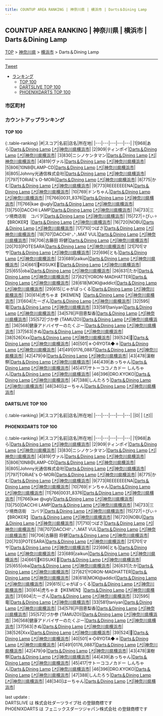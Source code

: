 ```yaml
---
title: COUNTUP AREA RANKING | 神奈川県 | 横浜市 | Darts＆Dining Lamp
---
```

## COUNTUP AREA RANKING | 神奈川県 | 横浜市 | Darts＆Dining Lamp

[TOP](/darts/rank/) > [神奈川県](/darts/rank/神奈川県/) > [横浜市](/darts/rank/神奈川県/横浜市/) > Darts＆Dining Lamp

___

<a href="https://twitter.com/share?ref_src=twsrc%5Etfw" data-text="COUNTUP AREA RANKING | 神奈川県横浜市Darts＆Dining Lamp" class="twitter-share-button" data-hashtags="DARTSLIVE,PHOENIXDARTS,darts,ダーツ" data-show-count="false">Tweet</a>

* [ランキング](#カウントアップランキング)
    * [TOP 100](#top-100)
    * [DARTSLIVE TOP 100](#dartslive-top-100)
    * [PHOENIXDARTS TOP 100](#phoenixdarts-top-100)

### 市区町村

<ul>

</ul>

### カウントアップランキング

#### TOP 100



{:.table-ranking}
|#|スコア|名前|店名|所在地|
|---|---|---|---|---|
|1|968|<span class="rank-name-pd">あら</span>|<a href="/darts/rank/shops/88696.html">Darts＆Dining Lamp</a> <a href="https://vs.phoenixdarts.com/jp/shop/shopDetailInfo/s_88696?s_seq=88696">[↗]</a>|<a href="/darts/rank/神奈川県/横浜市">神奈川県横浜市</a>|
|2|909|<span class="rank-name-pd">ティンポイ</span>|<a href="/darts/rank/shops/88696.html">Darts＆Dining Lamp</a> <a href="https://vs.phoenixdarts.com/jp/shop/shopDetailInfo/s_88696?s_seq=88696">[↗]</a>|<a href="/darts/rank/神奈川県/横浜市">神奈川県横浜市</a>|
|3|830|<span class="rank-name-pd">ニシノケンタマン</span>|<a href="/darts/rank/shops/88696.html">Darts＆Dining Lamp</a> <a href="https://vs.phoenixdarts.com/jp/shop/shopDetailInfo/s_88696?s_seq=88696">[↗]</a>|<a href="/darts/rank/神奈川県/横浜市">神奈川県横浜市</a>|
|4|819|<span class="rank-name-pd">ヴァル</span>|<a href="/darts/rank/shops/88696.html">Darts＆Dining Lamp</a> <a href="https://vs.phoenixdarts.com/jp/shop/shopDetailInfo/s_88696?s_seq=88696">[↗]</a>|<a href="/darts/rank/神奈川県/横浜市">神奈川県横浜市</a>|
|5|806|<span class="rank-name-pd">10N8@LAMP-CD</span>|<a href="/darts/rank/shops/88696.html">Darts＆Dining Lamp</a> <a href="https://vs.phoenixdarts.com/jp/shop/shopDetailInfo/s_88696?s_seq=88696">[↗]</a>|<a href="/darts/rank/神奈川県/横浜市">神奈川県横浜市</a>|
|6|805|<span class="rank-name-pd">Johnny光通信株式会社</span>|<a href="/darts/rank/shops/88696.html">Darts＆Dining Lamp</a> <a href="https://vs.phoenixdarts.com/jp/shop/shopDetailInfo/s_88696?s_seq=88696">[↗]</a>|<a href="/darts/rank/神奈川県/横浜市">神奈川県横浜市</a>|
|7|797|<span class="rank-name-pd">TORiAE&#x27;s O-MORi</span>|<a href="/darts/rank/shops/88696.html">Darts＆Dining Lamp</a> <a href="https://vs.phoenixdarts.com/jp/shop/shopDetailInfo/s_88696?s_seq=88696">[↗]</a>|<a href="/darts/rank/神奈川県/横浜市">神奈川県横浜市</a>|
|8|775|<span class="rank-name-pd">かむ</span>|<a href="/darts/rank/shops/88696.html">Darts＆Dining Lamp</a> <a href="https://vs.phoenixdarts.com/jp/shop/shopDetailInfo/s_88696?s_seq=88696">[↗]</a>|<a href="/darts/rank/神奈川県/横浜市">神奈川県横浜市</a>|
|9|773|<span class="rank-name-pd">REEEEEEENA</span>|<a href="/darts/rank/shops/88696.html">Darts＆Dining Lamp</a> <a href="https://vs.phoenixdarts.com/jp/shop/shopDetailInfo/s_88696?s_seq=88696">[↗]</a>|<a href="/darts/rank/神奈川県/横浜市">神奈川県横浜市</a>|
|10|769|<span class="rank-name-pd">ドンちゃん</span>|<a href="/darts/rank/shops/88696.html">Darts＆Dining Lamp</a> <a href="https://vs.phoenixdarts.com/jp/shop/shopDetailInfo/s_88696?s_seq=88696">[↗]</a>|<a href="/darts/rank/神奈川県/横浜市">神奈川県横浜市</a>|
|11|766|<span class="rank-name-pd">0031_8376</span>|<a href="/darts/rank/shops/88696.html">Darts＆Dining Lamp</a> <a href="https://vs.phoenixdarts.com/jp/shop/shopDetailInfo/s_88696?s_seq=88696">[↗]</a>|<a href="/darts/rank/神奈川県/横浜市">神奈川県横浜市</a>|
|11|766|<span class="rank-name-pd">kae @ugly</span>|<a href="/darts/rank/shops/88696.html">Darts＆Dining Lamp</a> <a href="https://vs.phoenixdarts.com/jp/shop/shopDetailInfo/s_88696?s_seq=88696">[↗]</a>|<a href="/darts/rank/神奈川県/横浜市">神奈川県横浜市</a>|
|13|750|<span class="rank-name-pd">DACCHI LAMP</span>|<a href="/darts/rank/shops/88696.html">Darts＆Dining Lamp</a> <a href="https://vs.phoenixdarts.com/jp/shop/shopDetailInfo/s_88696?s_seq=88696">[↗]</a>|<a href="/darts/rank/神奈川県/横浜市">神奈川県横浜市</a>|
|14|733|<span class="rank-name-pd">三ツ境商店街　コバヲ</span>|<a href="/darts/rank/shops/88696.html">Darts＆Dining Lamp</a> <a href="https://vs.phoenixdarts.com/jp/shop/shopDetailInfo/s_88696?s_seq=88696">[↗]</a>|<a href="/darts/rank/神奈川県/横浜市">神奈川県横浜市</a>|
|15|727|<span class="rank-name-pd">✧ぴぃ✧【BROKER】</span>|<a href="/darts/rank/shops/88696.html">Darts＆Dining Lamp</a> <a href="https://vs.phoenixdarts.com/jp/shop/shopDetailInfo/s_88696?s_seq=88696">[↗]</a>|<a href="/darts/rank/神奈川県/横浜市">神奈川県横浜市</a>|
|16|720|<span class="rank-name-pd">NOBU</span>|<a href="/darts/rank/shops/88696.html">Darts＆Dining Lamp</a> <a href="https://vs.phoenixdarts.com/jp/shop/shopDetailInfo/s_88696?s_seq=88696">[↗]</a>|<a href="/darts/rank/神奈川県/横浜市">神奈川県横浜市</a>|
|17|710|<span class="rank-name-pd">つばさ</span>|<a href="/darts/rank/shops/88696.html">Darts＆Dining Lamp</a> <a href="https://vs.phoenixdarts.com/jp/shop/shopDetailInfo/s_88696?s_seq=88696">[↗]</a>|<a href="/darts/rank/神奈川県/横浜市">神奈川県横浜市</a>|
|18|707|<span class="rank-name-pd">DACCHI㌧㌧MAT VUL</span>|<a href="/darts/rank/shops/88696.html">Darts＆Dining Lamp</a> <a href="https://vs.phoenixdarts.com/jp/shop/shopDetailInfo/s_88696?s_seq=88696">[↗]</a>|<a href="/darts/rank/神奈川県/横浜市">神奈川県横浜市</a>|
|19|706|<span class="rank-name-pd"><span class="pro-icon-pd"></span>古藤田 将健</span>|<a href="/darts/rank/shops/88696.html">Darts＆Dining Lamp</a> <a href="https://vs.phoenixdarts.com/jp/shop/shopDetailInfo/s_88696?s_seq=88696">[↗]</a>|<a href="/darts/rank/神奈川県/横浜市">神奈川県横浜市</a>|
|20|703|<span class="rank-name-pd">POTESARA</span>|<a href="/darts/rank/shops/88696.html">Darts＆Dining Lamp</a> <a href="https://vs.phoenixdarts.com/jp/shop/shopDetailInfo/s_88696?s_seq=88696">[↗]</a>|<a href="/darts/rank/神奈川県/横浜市">神奈川県横浜市</a>|
|21|701|<span class="rank-name-pd">マサ</span>|<a href="/darts/rank/shops/88696.html">Darts＆Dining Lamp</a> <a href="https://vs.phoenixdarts.com/jp/shop/shopDetailInfo/s_88696?s_seq=88696">[↗]</a>|<a href="/darts/rank/神奈川県/横浜市">神奈川県横浜市</a>|
|22|696|<span class="rank-name-pd">とも</span>|<a href="/darts/rank/shops/88696.html">Darts＆Dining Lamp</a> <a href="https://vs.phoenixdarts.com/jp/shop/shopDetailInfo/s_88696?s_seq=88696">[↗]</a>|<a href="/darts/rank/神奈川県/横浜市">神奈川県横浜市</a>|
|23|689|<span class="rank-name-pd">zaikun</span>|<a href="/darts/rank/shops/88696.html">Darts＆Dining Lamp</a> <a href="https://vs.phoenixdarts.com/jp/shop/shopDetailInfo/s_88696?s_seq=88696">[↗]</a>|<a href="/darts/rank/神奈川県/横浜市">神奈川県横浜市</a>|
|24|661|<span class="rank-name-pd">🎯K0SUKE🎯</span>|<a href="/darts/rank/shops/88696.html">Darts＆Dining Lamp</a> <a href="https://vs.phoenixdarts.com/jp/shop/shopDetailInfo/s_88696?s_seq=88696">[↗]</a>|<a href="/darts/rank/神奈川県/横浜市">神奈川県横浜市</a>|
|25|655|<span class="rank-name-pd">oba</span>|<a href="/darts/rank/shops/88696.html">Darts＆Dining Lamp</a> <a href="https://vs.phoenixdarts.com/jp/shop/shopDetailInfo/s_88696?s_seq=88696">[↗]</a>|<a href="/darts/rank/神奈川県/横浜市">神奈川県横浜市</a>|
|26|631|<span class="rank-name-pd">たか</span>|<a href="/darts/rank/shops/88696.html">Darts＆Dining Lamp</a> <a href="https://vs.phoenixdarts.com/jp/shop/shopDetailInfo/s_88696?s_seq=88696">[↗]</a>|<a href="/darts/rank/神奈川県/横浜市">神奈川県横浜市</a>|
|27|621|<span class="rank-name-pd">YORON-MADHATTER</span>|<a href="/darts/rank/shops/88696.html">Darts＆Dining Lamp</a> <a href="https://vs.phoenixdarts.com/jp/shop/shopDetailInfo/s_88696?s_seq=88696">[↗]</a>|<a href="/darts/rank/神奈川県/横浜市">神奈川県横浜市</a>|
|28|618|<span class="rank-name-pd">MOKI@addict</span>|<a href="/darts/rank/shops/88696.html">Darts＆Dining Lamp</a> <a href="https://vs.phoenixdarts.com/jp/shop/shopDetailInfo/s_88696?s_seq=88696">[↗]</a>|<a href="/darts/rank/神奈川県/横浜市">神奈川県横浜市</a>|
|29|615|<span class="rank-name-pd">じゃがぽっくる</span>|<a href="/darts/rank/shops/88696.html">Darts＆Dining Lamp</a> <a href="https://vs.phoenixdarts.com/jp/shop/shopDetailInfo/s_88696?s_seq=88696">[↗]</a>|<a href="/darts/rank/神奈川県/横浜市">神奈川県横浜市</a>|
|30|614|<span class="rank-name-pd">虎ちゃま【IKEMEN】</span>|<a href="/darts/rank/shops/88696.html">Darts＆Dining Lamp</a> <a href="https://vs.phoenixdarts.com/jp/shop/shopDetailInfo/s_88696?s_seq=88696">[↗]</a>|<a href="/darts/rank/神奈川県/横浜市">神奈川県横浜市</a>|
|31|604|<span class="rank-name-pd">たーざん</span>|<a href="/darts/rank/shops/88696.html">Darts＆Dining Lamp</a> <a href="https://vs.phoenixdarts.com/jp/shop/shopDetailInfo/s_88696?s_seq=88696">[↗]</a>|<a href="/darts/rank/神奈川県/横浜市">神奈川県横浜市</a>|
|32|595|<span class="rank-name-pd">竜</span>|<a href="/darts/rank/shops/88696.html">Darts＆Dining Lamp</a> <a href="https://vs.phoenixdarts.com/jp/shop/shopDetailInfo/s_88696?s_seq=88696">[↗]</a>|<a href="/darts/rank/神奈川県/横浜市">神奈川県横浜市</a>|
|33|581|<span class="rank-name-pd">taniyan</span>|<a href="/darts/rank/shops/88696.html">Darts＆Dining Lamp</a> <a href="https://vs.phoenixdarts.com/jp/shop/shopDetailInfo/s_88696?s_seq=88696">[↗]</a>|<a href="/darts/rank/神奈川県/横浜市">神奈川県横浜市</a>|
|34|578|<span class="rank-name-pd">戸田恵梨香</span>|<a href="/darts/rank/shops/88696.html">Darts＆Dining Lamp</a> <a href="https://vs.phoenixdarts.com/jp/shop/shopDetailInfo/s_88696?s_seq=88696">[↗]</a>|<a href="/darts/rank/神奈川県/横浜市">神奈川県横浜市</a>|
|35|572|<span class="rank-name-pd">づか参 {TAMUZO}</span>|<a href="/darts/rank/shops/88696.html">Darts＆Dining Lamp</a> <a href="https://vs.phoenixdarts.com/jp/shop/shopDetailInfo/s_88696?s_seq=88696">[↗]</a>|<a href="/darts/rank/神奈川県/横浜市">神奈川県横浜市</a>|
|36|568|<span class="rank-name-pd">健康アドバイザーのたくぷー</span>|<a href="/darts/rank/shops/88696.html">Darts＆Dining Lamp</a> <a href="https://vs.phoenixdarts.com/jp/shop/shopDetailInfo/s_88696?s_seq=88696">[↗]</a>|<a href="/darts/rank/神奈川県/横浜市">神奈川県横浜市</a>|
|37|563|<span class="rank-name-pd">きぬ</span>|<a href="/darts/rank/shops/88696.html">Darts＆Dining Lamp</a> <a href="https://vs.phoenixdarts.com/jp/shop/shopDetailInfo/s_88696?s_seq=88696">[↗]</a>|<a href="/darts/rank/神奈川県/横浜市">神奈川県横浜市</a>|
|38|526|<span class="rank-name-pd">Xxx</span>|<a href="/darts/rank/shops/88696.html">Darts＆Dining Lamp</a> <a href="https://vs.phoenixdarts.com/jp/shop/shopDetailInfo/s_88696?s_seq=88696">[↗]</a>|<a href="/darts/rank/神奈川県/横浜市">神奈川県横浜市</a>|
|39|524|<span class="rank-name-pd">🤯</span>|<a href="/darts/rank/shops/88696.html">Darts＆Dining Lamp</a> <a href="https://vs.phoenixdarts.com/jp/shop/shopDetailInfo/s_88696?s_seq=88696">[↗]</a>|<a href="/darts/rank/神奈川県/横浜市">神奈川県横浜市</a>|
|40|501|<span class="rank-name-pd">＊◇RYOTA◆＊</span>|<a href="/darts/rank/shops/88696.html">Darts＆Dining Lamp</a> <a href="https://vs.phoenixdarts.com/jp/shop/shopDetailInfo/s_88696?s_seq=88696">[↗]</a>|<a href="/darts/rank/神奈川県/横浜市">神奈川県横浜市</a>|
|41|491|<span class="rank-name-pd">0176_0887</span>|<a href="/darts/rank/shops/88696.html">Darts＆Dining Lamp</a> <a href="https://vs.phoenixdarts.com/jp/shop/shopDetailInfo/s_88696?s_seq=88696">[↗]</a>|<a href="/darts/rank/神奈川県/横浜市">神奈川県横浜市</a>|
|42|479|<span class="rank-name-pd">ゆ</span>|<a href="/darts/rank/shops/88696.html">Darts＆Dining Lamp</a> <a href="https://vs.phoenixdarts.com/jp/shop/shopDetailInfo/s_88696?s_seq=88696">[↗]</a>|<a href="/darts/rank/神奈川県/横浜市">神奈川県横浜市</a>|
|43|478|<span class="rank-name-pd">漢樹祭</span>|<a href="/darts/rank/shops/88696.html">Darts＆Dining Lamp</a> <a href="https://vs.phoenixdarts.com/jp/shop/shopDetailInfo/s_88696?s_seq=88696">[↗]</a>|<a href="/darts/rank/神奈川県/横浜市">神奈川県横浜市</a>|
|44|439|<span class="rank-name-pd">あっちゃん</span>|<a href="/darts/rank/shops/88696.html">Darts＆Dining Lamp</a> <a href="https://vs.phoenixdarts.com/jp/shop/shopDetailInfo/s_88696?s_seq=88696">[↗]</a>|<a href="/darts/rank/神奈川県/横浜市">神奈川県横浜市</a>|
|45|417|<span class="rank-name-pd">サトーココノカドー しんちゃん</span>|<a href="/darts/rank/shops/88696.html">Darts＆Dining Lamp</a> <a href="https://vs.phoenixdarts.com/jp/shop/shopDetailInfo/s_88696?s_seq=88696">[↗]</a>|<a href="/darts/rank/神奈川県/横浜市">神奈川県横浜市</a>|
|46|396|<span class="rank-name-pd">DRO.KYOKO</span>|<a href="/darts/rank/shops/88696.html">Darts＆Dining Lamp</a> <a href="https://vs.phoenixdarts.com/jp/shop/shopDetailInfo/s_88696?s_seq=88696">[↗]</a>|<a href="/darts/rank/神奈川県/横浜市">神奈川県横浜市</a>|
|47|388|<span class="rank-name-pd">しんたろう</span>|<a href="/darts/rank/shops/88696.html">Darts＆Dining Lamp</a> <a href="https://vs.phoenixdarts.com/jp/shop/shopDetailInfo/s_88696?s_seq=88696">[↗]</a>|<a href="/darts/rank/神奈川県/横浜市">神奈川県横浜市</a>|
|48|340|<span class="rank-name-pd">はーちゃん</span>|<a href="/darts/rank/shops/88696.html">Darts＆Dining Lamp</a> <a href="https://vs.phoenixdarts.com/jp/shop/shopDetailInfo/s_88696?s_seq=88696">[↗]</a>|<a href="/darts/rank/神奈川県/横浜市">神奈川県横浜市</a>|


#### DARTSLIVE TOP 100



{:.table-ranking}
|#|スコア|名前|店名|所在地|
|---|---|---|---|---|
||0|<span class="rank-name-dl"> </span>|<a href="/darts/rank/shops/.html"></a> <a href="">[↗]</a>|<a href="/darts/rank//"></a>|


#### PHOENIXDARTS TOP 100



{:.table-ranking}
|#|スコア|名前|店名|所在地|
|---|---|---|---|---|
|1|968|<span class="rank-name-pd">あら</span>|<a href="/darts/rank/shops/88696.html">Darts＆Dining Lamp</a> <a href="https://vs.phoenixdarts.com/jp/shop/shopDetailInfo/s_88696?s_seq=88696">[↗]</a>|<a href="/darts/rank/神奈川県/横浜市">神奈川県横浜市</a>|
|2|909|<span class="rank-name-pd">ティンポイ</span>|<a href="/darts/rank/shops/88696.html">Darts＆Dining Lamp</a> <a href="https://vs.phoenixdarts.com/jp/shop/shopDetailInfo/s_88696?s_seq=88696">[↗]</a>|<a href="/darts/rank/神奈川県/横浜市">神奈川県横浜市</a>|
|3|830|<span class="rank-name-pd">ニシノケンタマン</span>|<a href="/darts/rank/shops/88696.html">Darts＆Dining Lamp</a> <a href="https://vs.phoenixdarts.com/jp/shop/shopDetailInfo/s_88696?s_seq=88696">[↗]</a>|<a href="/darts/rank/神奈川県/横浜市">神奈川県横浜市</a>|
|4|819|<span class="rank-name-pd">ヴァル</span>|<a href="/darts/rank/shops/88696.html">Darts＆Dining Lamp</a> <a href="https://vs.phoenixdarts.com/jp/shop/shopDetailInfo/s_88696?s_seq=88696">[↗]</a>|<a href="/darts/rank/神奈川県/横浜市">神奈川県横浜市</a>|
|5|806|<span class="rank-name-pd">10N8@LAMP-CD</span>|<a href="/darts/rank/shops/88696.html">Darts＆Dining Lamp</a> <a href="https://vs.phoenixdarts.com/jp/shop/shopDetailInfo/s_88696?s_seq=88696">[↗]</a>|<a href="/darts/rank/神奈川県/横浜市">神奈川県横浜市</a>|
|6|805|<span class="rank-name-pd">Johnny光通信株式会社</span>|<a href="/darts/rank/shops/88696.html">Darts＆Dining Lamp</a> <a href="https://vs.phoenixdarts.com/jp/shop/shopDetailInfo/s_88696?s_seq=88696">[↗]</a>|<a href="/darts/rank/神奈川県/横浜市">神奈川県横浜市</a>|
|7|797|<span class="rank-name-pd">TORiAE&#x27;s O-MORi</span>|<a href="/darts/rank/shops/88696.html">Darts＆Dining Lamp</a> <a href="https://vs.phoenixdarts.com/jp/shop/shopDetailInfo/s_88696?s_seq=88696">[↗]</a>|<a href="/darts/rank/神奈川県/横浜市">神奈川県横浜市</a>|
|8|775|<span class="rank-name-pd">かむ</span>|<a href="/darts/rank/shops/88696.html">Darts＆Dining Lamp</a> <a href="https://vs.phoenixdarts.com/jp/shop/shopDetailInfo/s_88696?s_seq=88696">[↗]</a>|<a href="/darts/rank/神奈川県/横浜市">神奈川県横浜市</a>|
|9|773|<span class="rank-name-pd">REEEEEEENA</span>|<a href="/darts/rank/shops/88696.html">Darts＆Dining Lamp</a> <a href="https://vs.phoenixdarts.com/jp/shop/shopDetailInfo/s_88696?s_seq=88696">[↗]</a>|<a href="/darts/rank/神奈川県/横浜市">神奈川県横浜市</a>|
|10|769|<span class="rank-name-pd">ドンちゃん</span>|<a href="/darts/rank/shops/88696.html">Darts＆Dining Lamp</a> <a href="https://vs.phoenixdarts.com/jp/shop/shopDetailInfo/s_88696?s_seq=88696">[↗]</a>|<a href="/darts/rank/神奈川県/横浜市">神奈川県横浜市</a>|
|11|766|<span class="rank-name-pd">0031_8376</span>|<a href="/darts/rank/shops/88696.html">Darts＆Dining Lamp</a> <a href="https://vs.phoenixdarts.com/jp/shop/shopDetailInfo/s_88696?s_seq=88696">[↗]</a>|<a href="/darts/rank/神奈川県/横浜市">神奈川県横浜市</a>|
|11|766|<span class="rank-name-pd">kae @ugly</span>|<a href="/darts/rank/shops/88696.html">Darts＆Dining Lamp</a> <a href="https://vs.phoenixdarts.com/jp/shop/shopDetailInfo/s_88696?s_seq=88696">[↗]</a>|<a href="/darts/rank/神奈川県/横浜市">神奈川県横浜市</a>|
|13|750|<span class="rank-name-pd">DACCHI LAMP</span>|<a href="/darts/rank/shops/88696.html">Darts＆Dining Lamp</a> <a href="https://vs.phoenixdarts.com/jp/shop/shopDetailInfo/s_88696?s_seq=88696">[↗]</a>|<a href="/darts/rank/神奈川県/横浜市">神奈川県横浜市</a>|
|14|733|<span class="rank-name-pd">三ツ境商店街　コバヲ</span>|<a href="/darts/rank/shops/88696.html">Darts＆Dining Lamp</a> <a href="https://vs.phoenixdarts.com/jp/shop/shopDetailInfo/s_88696?s_seq=88696">[↗]</a>|<a href="/darts/rank/神奈川県/横浜市">神奈川県横浜市</a>|
|15|727|<span class="rank-name-pd">✧ぴぃ✧【BROKER】</span>|<a href="/darts/rank/shops/88696.html">Darts＆Dining Lamp</a> <a href="https://vs.phoenixdarts.com/jp/shop/shopDetailInfo/s_88696?s_seq=88696">[↗]</a>|<a href="/darts/rank/神奈川県/横浜市">神奈川県横浜市</a>|
|16|720|<span class="rank-name-pd">NOBU</span>|<a href="/darts/rank/shops/88696.html">Darts＆Dining Lamp</a> <a href="https://vs.phoenixdarts.com/jp/shop/shopDetailInfo/s_88696?s_seq=88696">[↗]</a>|<a href="/darts/rank/神奈川県/横浜市">神奈川県横浜市</a>|
|17|710|<span class="rank-name-pd">つばさ</span>|<a href="/darts/rank/shops/88696.html">Darts＆Dining Lamp</a> <a href="https://vs.phoenixdarts.com/jp/shop/shopDetailInfo/s_88696?s_seq=88696">[↗]</a>|<a href="/darts/rank/神奈川県/横浜市">神奈川県横浜市</a>|
|18|707|<span class="rank-name-pd">DACCHI㌧㌧MAT VUL</span>|<a href="/darts/rank/shops/88696.html">Darts＆Dining Lamp</a> <a href="https://vs.phoenixdarts.com/jp/shop/shopDetailInfo/s_88696?s_seq=88696">[↗]</a>|<a href="/darts/rank/神奈川県/横浜市">神奈川県横浜市</a>|
|19|706|<span class="rank-name-pd"><span class="pro-icon-pd"></span>古藤田 将健</span>|<a href="/darts/rank/shops/88696.html">Darts＆Dining Lamp</a> <a href="https://vs.phoenixdarts.com/jp/shop/shopDetailInfo/s_88696?s_seq=88696">[↗]</a>|<a href="/darts/rank/神奈川県/横浜市">神奈川県横浜市</a>|
|20|703|<span class="rank-name-pd">POTESARA</span>|<a href="/darts/rank/shops/88696.html">Darts＆Dining Lamp</a> <a href="https://vs.phoenixdarts.com/jp/shop/shopDetailInfo/s_88696?s_seq=88696">[↗]</a>|<a href="/darts/rank/神奈川県/横浜市">神奈川県横浜市</a>|
|21|701|<span class="rank-name-pd">マサ</span>|<a href="/darts/rank/shops/88696.html">Darts＆Dining Lamp</a> <a href="https://vs.phoenixdarts.com/jp/shop/shopDetailInfo/s_88696?s_seq=88696">[↗]</a>|<a href="/darts/rank/神奈川県/横浜市">神奈川県横浜市</a>|
|22|696|<span class="rank-name-pd">とも</span>|<a href="/darts/rank/shops/88696.html">Darts＆Dining Lamp</a> <a href="https://vs.phoenixdarts.com/jp/shop/shopDetailInfo/s_88696?s_seq=88696">[↗]</a>|<a href="/darts/rank/神奈川県/横浜市">神奈川県横浜市</a>|
|23|689|<span class="rank-name-pd">zaikun</span>|<a href="/darts/rank/shops/88696.html">Darts＆Dining Lamp</a> <a href="https://vs.phoenixdarts.com/jp/shop/shopDetailInfo/s_88696?s_seq=88696">[↗]</a>|<a href="/darts/rank/神奈川県/横浜市">神奈川県横浜市</a>|
|24|661|<span class="rank-name-pd">🎯K0SUKE🎯</span>|<a href="/darts/rank/shops/88696.html">Darts＆Dining Lamp</a> <a href="https://vs.phoenixdarts.com/jp/shop/shopDetailInfo/s_88696?s_seq=88696">[↗]</a>|<a href="/darts/rank/神奈川県/横浜市">神奈川県横浜市</a>|
|25|655|<span class="rank-name-pd">oba</span>|<a href="/darts/rank/shops/88696.html">Darts＆Dining Lamp</a> <a href="https://vs.phoenixdarts.com/jp/shop/shopDetailInfo/s_88696?s_seq=88696">[↗]</a>|<a href="/darts/rank/神奈川県/横浜市">神奈川県横浜市</a>|
|26|631|<span class="rank-name-pd">たか</span>|<a href="/darts/rank/shops/88696.html">Darts＆Dining Lamp</a> <a href="https://vs.phoenixdarts.com/jp/shop/shopDetailInfo/s_88696?s_seq=88696">[↗]</a>|<a href="/darts/rank/神奈川県/横浜市">神奈川県横浜市</a>|
|27|621|<span class="rank-name-pd">YORON-MADHATTER</span>|<a href="/darts/rank/shops/88696.html">Darts＆Dining Lamp</a> <a href="https://vs.phoenixdarts.com/jp/shop/shopDetailInfo/s_88696?s_seq=88696">[↗]</a>|<a href="/darts/rank/神奈川県/横浜市">神奈川県横浜市</a>|
|28|618|<span class="rank-name-pd">MOKI@addict</span>|<a href="/darts/rank/shops/88696.html">Darts＆Dining Lamp</a> <a href="https://vs.phoenixdarts.com/jp/shop/shopDetailInfo/s_88696?s_seq=88696">[↗]</a>|<a href="/darts/rank/神奈川県/横浜市">神奈川県横浜市</a>|
|29|615|<span class="rank-name-pd">じゃがぽっくる</span>|<a href="/darts/rank/shops/88696.html">Darts＆Dining Lamp</a> <a href="https://vs.phoenixdarts.com/jp/shop/shopDetailInfo/s_88696?s_seq=88696">[↗]</a>|<a href="/darts/rank/神奈川県/横浜市">神奈川県横浜市</a>|
|30|614|<span class="rank-name-pd">虎ちゃま【IKEMEN】</span>|<a href="/darts/rank/shops/88696.html">Darts＆Dining Lamp</a> <a href="https://vs.phoenixdarts.com/jp/shop/shopDetailInfo/s_88696?s_seq=88696">[↗]</a>|<a href="/darts/rank/神奈川県/横浜市">神奈川県横浜市</a>|
|31|604|<span class="rank-name-pd">たーざん</span>|<a href="/darts/rank/shops/88696.html">Darts＆Dining Lamp</a> <a href="https://vs.phoenixdarts.com/jp/shop/shopDetailInfo/s_88696?s_seq=88696">[↗]</a>|<a href="/darts/rank/神奈川県/横浜市">神奈川県横浜市</a>|
|32|595|<span class="rank-name-pd">竜</span>|<a href="/darts/rank/shops/88696.html">Darts＆Dining Lamp</a> <a href="https://vs.phoenixdarts.com/jp/shop/shopDetailInfo/s_88696?s_seq=88696">[↗]</a>|<a href="/darts/rank/神奈川県/横浜市">神奈川県横浜市</a>|
|33|581|<span class="rank-name-pd">taniyan</span>|<a href="/darts/rank/shops/88696.html">Darts＆Dining Lamp</a> <a href="https://vs.phoenixdarts.com/jp/shop/shopDetailInfo/s_88696?s_seq=88696">[↗]</a>|<a href="/darts/rank/神奈川県/横浜市">神奈川県横浜市</a>|
|34|578|<span class="rank-name-pd">戸田恵梨香</span>|<a href="/darts/rank/shops/88696.html">Darts＆Dining Lamp</a> <a href="https://vs.phoenixdarts.com/jp/shop/shopDetailInfo/s_88696?s_seq=88696">[↗]</a>|<a href="/darts/rank/神奈川県/横浜市">神奈川県横浜市</a>|
|35|572|<span class="rank-name-pd">づか参 {TAMUZO}</span>|<a href="/darts/rank/shops/88696.html">Darts＆Dining Lamp</a> <a href="https://vs.phoenixdarts.com/jp/shop/shopDetailInfo/s_88696?s_seq=88696">[↗]</a>|<a href="/darts/rank/神奈川県/横浜市">神奈川県横浜市</a>|
|36|568|<span class="rank-name-pd">健康アドバイザーのたくぷー</span>|<a href="/darts/rank/shops/88696.html">Darts＆Dining Lamp</a> <a href="https://vs.phoenixdarts.com/jp/shop/shopDetailInfo/s_88696?s_seq=88696">[↗]</a>|<a href="/darts/rank/神奈川県/横浜市">神奈川県横浜市</a>|
|37|563|<span class="rank-name-pd">きぬ</span>|<a href="/darts/rank/shops/88696.html">Darts＆Dining Lamp</a> <a href="https://vs.phoenixdarts.com/jp/shop/shopDetailInfo/s_88696?s_seq=88696">[↗]</a>|<a href="/darts/rank/神奈川県/横浜市">神奈川県横浜市</a>|
|38|526|<span class="rank-name-pd">Xxx</span>|<a href="/darts/rank/shops/88696.html">Darts＆Dining Lamp</a> <a href="https://vs.phoenixdarts.com/jp/shop/shopDetailInfo/s_88696?s_seq=88696">[↗]</a>|<a href="/darts/rank/神奈川県/横浜市">神奈川県横浜市</a>|
|39|524|<span class="rank-name-pd">🤯</span>|<a href="/darts/rank/shops/88696.html">Darts＆Dining Lamp</a> <a href="https://vs.phoenixdarts.com/jp/shop/shopDetailInfo/s_88696?s_seq=88696">[↗]</a>|<a href="/darts/rank/神奈川県/横浜市">神奈川県横浜市</a>|
|40|501|<span class="rank-name-pd">＊◇RYOTA◆＊</span>|<a href="/darts/rank/shops/88696.html">Darts＆Dining Lamp</a> <a href="https://vs.phoenixdarts.com/jp/shop/shopDetailInfo/s_88696?s_seq=88696">[↗]</a>|<a href="/darts/rank/神奈川県/横浜市">神奈川県横浜市</a>|
|41|491|<span class="rank-name-pd">0176_0887</span>|<a href="/darts/rank/shops/88696.html">Darts＆Dining Lamp</a> <a href="https://vs.phoenixdarts.com/jp/shop/shopDetailInfo/s_88696?s_seq=88696">[↗]</a>|<a href="/darts/rank/神奈川県/横浜市">神奈川県横浜市</a>|
|42|479|<span class="rank-name-pd">ゆ</span>|<a href="/darts/rank/shops/88696.html">Darts＆Dining Lamp</a> <a href="https://vs.phoenixdarts.com/jp/shop/shopDetailInfo/s_88696?s_seq=88696">[↗]</a>|<a href="/darts/rank/神奈川県/横浜市">神奈川県横浜市</a>|
|43|478|<span class="rank-name-pd">漢樹祭</span>|<a href="/darts/rank/shops/88696.html">Darts＆Dining Lamp</a> <a href="https://vs.phoenixdarts.com/jp/shop/shopDetailInfo/s_88696?s_seq=88696">[↗]</a>|<a href="/darts/rank/神奈川県/横浜市">神奈川県横浜市</a>|
|44|439|<span class="rank-name-pd">あっちゃん</span>|<a href="/darts/rank/shops/88696.html">Darts＆Dining Lamp</a> <a href="https://vs.phoenixdarts.com/jp/shop/shopDetailInfo/s_88696?s_seq=88696">[↗]</a>|<a href="/darts/rank/神奈川県/横浜市">神奈川県横浜市</a>|
|45|417|<span class="rank-name-pd">サトーココノカドー しんちゃん</span>|<a href="/darts/rank/shops/88696.html">Darts＆Dining Lamp</a> <a href="https://vs.phoenixdarts.com/jp/shop/shopDetailInfo/s_88696?s_seq=88696">[↗]</a>|<a href="/darts/rank/神奈川県/横浜市">神奈川県横浜市</a>|
|46|396|<span class="rank-name-pd">DRO.KYOKO</span>|<a href="/darts/rank/shops/88696.html">Darts＆Dining Lamp</a> <a href="https://vs.phoenixdarts.com/jp/shop/shopDetailInfo/s_88696?s_seq=88696">[↗]</a>|<a href="/darts/rank/神奈川県/横浜市">神奈川県横浜市</a>|
|47|388|<span class="rank-name-pd">しんたろう</span>|<a href="/darts/rank/shops/88696.html">Darts＆Dining Lamp</a> <a href="https://vs.phoenixdarts.com/jp/shop/shopDetailInfo/s_88696?s_seq=88696">[↗]</a>|<a href="/darts/rank/神奈川県/横浜市">神奈川県横浜市</a>|
|48|340|<span class="rank-name-pd">はーちゃん</span>|<a href="/darts/rank/shops/88696.html">Darts＆Dining Lamp</a> <a href="https://vs.phoenixdarts.com/jp/shop/shopDetailInfo/s_88696?s_seq=88696">[↗]</a>|<a href="/darts/rank/神奈川県/横浜市">神奈川県横浜市</a>|


<div class="footer border-top border-gray-light mt-5 pt-3 text-right text-gray">
    last update : <span style="font-weight: italic" id="foot_last_modified"></span><br />
    DARTSLIVE は 株式会社ダーツライブ社 の登録商標です<br />
    PHOENIXDARTS は フェニックスダーツジャパン株式会社 の登録商標です<br />
</div>

<script src="https://cdnjs.cloudflare.com/ajax/libs/jquery.tablesorter/2.31.3/js/jquery.tablesorter.min.js" integrity="sha512-qzgd5cYSZcosqpzpn7zF2ZId8f/8CHmFKZ8j7mU4OUXTNRd5g+ZHBPsgKEwoqxCtdQvExE5LprwwPAgoicguNg==" crossorigin="anonymous" referrerpolicy="no-referrer"></script>
<link rel="stylesheet" href="https://cdnjs.cloudflare.com/ajax/libs/jquery.tablesorter/2.31.3/css/theme.default.min.css" integrity="sha512-wghhOJkjQX0Lh3NSWvNKeZ0ZpNn+SPVXX1Qyc9OCaogADktxrBiBdKGDoqVUOyhStvMBmJQ8ZdMHiR3wuEq8+w==" crossorigin="anonymous" referrerpolicy="no-referrer" />
<script>
$(function() {
    $(".table-ranking").tablesorter({sortList:[[0, 0]]});
    $("#foot_last_modified").text(formatDate(new Date(document.lastModified), 'yyyy-MM-dd HH:mm:ss'));
});
</script>

<script async src="https://platform.twitter.com/widgets.js" charset="utf-8"></script>